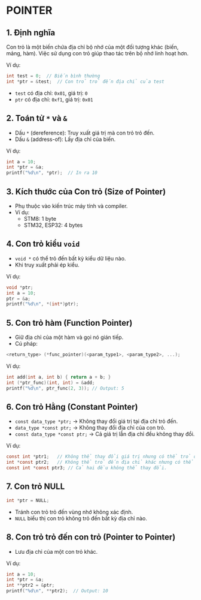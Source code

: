 # POINTER

## 1. Định nghĩa

Con trỏ là một biến chứa địa chỉ bộ nhớ của một đối tượng khác (biến, mảng, hàm). Việc sử dụng con trỏ giúp thao tác trên bộ nhớ linh hoạt hơn.

Ví dụ:
```c
int test = 0;  // Biến bình thường
int *ptr = &test;  // Con trỏ trỏ đến địa chỉ của test
```

- `test` có địa chỉ: `0x01`, giá trị: `0`
- `ptr` có địa chỉ: `0xf1`, giá trị: `0x01`

## 2. Toán tử `*` và `&`

- Dấu `*` (dereference): Truy xuất giá trị mà con trỏ trỏ đến.
- Dấu `&` (address-of): Lấy địa chỉ của biến.

Ví dụ:
```c
int a = 10;
int *ptr = &a;
printf("%d\n", *ptr);  // In ra 10
```

## 3. Kích thước của Con trỏ (Size of Pointer)

- Phụ thuộc vào kiến trúc máy tính và compiler.
- Ví dụ:
  - STM8: 1 byte
  - STM32, ESP32: 4 bytes

## 4. Con trỏ kiểu `void`

- `void *` có thể trỏ đến bất kỳ kiểu dữ liệu nào.
- Khi truy xuất phải ép kiểu.

Ví dụ:
```c
void *ptr;
int a = 10;
ptr = &a;
printf("%d\n", *(int*)ptr);
```

## 5. Con trỏ hàm (Function Pointer)

- Giữ địa chỉ của một hàm và gọi nó gián tiếp.
- Cú pháp:

```c
<return_type> (*func_pointer)(<param_type1>, <param_type2>, ...);
```

Ví dụ:
```c
int add(int a, int b) { return a + b; }
int (*ptr_func)(int, int) = &add;
printf("%d\n", ptr_func(2, 3)); // Output: 5
```

## 6. Con trỏ Hằng (Constant Pointer)

- `const data_type *ptr;` → Không thay đổi giá trị tại địa chỉ trỏ đến.
- `data_type *const ptr;` → Không thay đổi địa chỉ của con trỏ.
- `const data_type *const ptr;` → Cả giá trị lẫn địa chỉ đều không thay đổi.

Ví dụ:
```c
const int *ptr1;   // Không thể thay đổi giá trị nhưng có thể trỏ đến địa chỉ khác.
int *const ptr2;   // Không thể trỏ đến địa chỉ khác nhưng có thể thay đổi giá trị.
const int *const ptr3; // Cả hai đều không thể thay đổi.
```

## 7. Con trỏ NULL

```c
int *ptr = NULL;
```
- Tránh con trỏ trỏ đến vùng nhớ không xác định.
- `NULL` biểu thị con trỏ không trỏ đến bất kỳ địa chỉ nào.

## 8. Con trỏ trỏ đến con trỏ (Pointer to Pointer)

- Lưu địa chỉ của một con trỏ khác.

Ví dụ:
```c
int a = 10;
int *ptr = &a;
int **ptr2 = &ptr;
printf("%d\n", **ptr2);  // Output: 10
```

